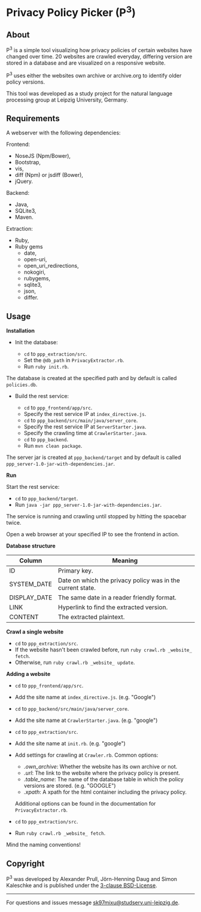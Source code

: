 # Privacy Policy Picker (P<sup>3</sup>)

__About__
-

P<sup>3</sup> is a simple tool visualizing how privacy policies of certain websites have changed over time.
20 websites are crawled everyday, differing version are stored in a database and are visualized on a responsive website.

P<sup>3</sup> uses either the websites own archive or archive.org to identify older policy versions.

This tool was developed as a study project for the natural language processing group at Leipzig University, Germany.

__Requirements__
-

A webserver with the following dependencies:

Frontend:
- NoseJS (Npm/Bower),
- Bootstrap,
- vis,
- diff (Npm) or jsdiff (Bower),
- jQuery.

Backend:
- Java,
- SQLite3,
- Maven.

Extraction:
- Ruby,
- Ruby gems
	- date, 
	- open-uri,
	- open_uri_redirections,
	- nokogiri,
	- rubygems,
	- sqlite3,
	- json,
	- differ.


__Usage__
-

__Installation__
- Init the database:
	
    - `cd` to `ppp_extraction/src`.
    - Set the `@db_path` in `PrivacyExtractor.rb`.
    - Run `ruby init.rb`.  

The database is created at the specified path and by default is called `policies.db`.
- Build the rest service:

	- `cd` to `ppp_frontend/app/src`.
	- Specify the rest service IP at `index_directive.js`.
	- `cd` to `ppp_backend/src/main/java/server_core`.
	- Specify the rest service IP at `ServerStarter.java`.
	- Specify the crawling time at `CrawlerStarter.java`.
	- `cd` to `ppp_backend`.
	- Run `mvn clean package`.

The server jar is created at `ppp_backend/target` and by default is called `ppp_server-1.0-jar-with-dependencies.jar`.

__Run__

Start the rest service:
- `cd` to `ppp_backend/target`.
- Run `java -jar ppp_server-1.0-jar-with-dependencies.jar`.

The service is running and crawling until stopped by hitting the spacebar twice.

Open a web browser at your specified IP to see the frontend in action.

__Database structure__

Column | Meaning
--- | ---
ID | Primary key.
SYSTEM_DATE | Date on which the privacy policy was in the current state.
DISPLAY_DATE | The same date in a reader friendly format.
LINK | Hyperlink to find the extracted version.
CONTENT | The extracted plaintext.

__Crawl a single website__

- `cd` to `ppp_extraction/src`.
- If the website hasn't been crawled before, run `ruby crawl.rb _website_ fetch`.
- Otherwise, run `ruby crawl.rb _website_ update`.

__Adding a website__

- `cd` to `ppp_frontend/app/src`.
- Add the site name at `index_directive.js`. (e.g. "Google")
- `cd` to `ppp_backend/src/main/java/server_core`.
- Add the site name at `CrawlerStarter.java`. (e.g. "google")
- `cd` to `ppp_extraction/src`.
- Add the site name at `init.rb`. (e.g. "google")
- Add settings for crawling at `Crawler.rb`. Common options:
	- _.own_archive_: Whether the website has its own archive or not.
	- _.url_: The link to the website where the privacy policy is present.
	- _.table_name_: The name of the database table in which the policy versions are stored. (e.g. "GOOGLE")
   	- _.xpath_: A xpath for the html container including the privacy policy.
    
    Additional options can be found in the documentation for `PrivacyExtractor.rb`.
- `cd` to `ppp_extraction/src`.
- Run `ruby crawl.rb _website_ fetch`.
    
Mind the naming conventions!

__Copyright__
-

P<sup>3</sup> was developed by Alexander Prull, Jörn-Henning Daug and Simon Kaleschke and is published under the [3-clause BSD-License](https://opensource.org/licenses/BSD-3-Clause).

---
For questions and issues message sk97mixu@studserv.uni-leipzig.de.

